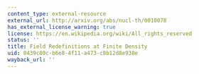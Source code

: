 ```yaml
---
content_type: external-resource
external_url: http://arxiv.org/abs/nucl-th/0010078
has_external_license_warning: true
license: https://en.wikipedia.org/wiki/All_rights_reserved
status: ''
title: Field Redefinitions at Finite Density
uid: 0439c80c-b6e8-4f11-a473-c8b12d8e938e
wayback_url: ''
---
```

